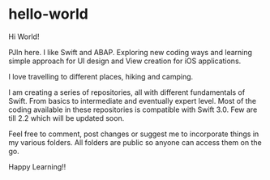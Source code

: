 # hello-world

Hi World!

PJln here. I like Swift and ABAP. 
Exploring new coding ways and learning simple approach for UI design and View creation for iOS applications.

I love travelling to different places, hiking and camping. 

I am creating a series of repositories, all with different fundamentals of Swift. From basics to intermediate and eventually expert level. Most of the coding available in these repositories is compatible with Swift 3.0. Few are till 2.2 which will be updated soon.

Feel free to comment, post changes or suggest me to incorporate things in my various folders. All folders are public so anyone can access them on the go. 

Happy Learning!!

